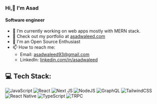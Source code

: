 ### Hi,👋 I'm Asad
#### Software engineer

- 🔭 I’m currently working on web apps mostly with MERN stack.
- 🚀 Check out my portfolio at [asadwaleed.com](https://www.asadwaleed.com/)
- 🤝 I'm an Open Source Enthusiast
- 📫 How to reach me:
  - Email: asadwaleed93@gmail.com
  - LinkedIn: [linkedin.com/in/asadwaleed](https://www.linkedin.com/in/asadwaleed/)


## 💻 Tech Stack:
![JavaScript](https://img.shields.io/badge/javascript-%23323330.svg?style=for-the-badge&logo=javascript&logoColor=%23F7DF1E) ![React](https://img.shields.io/badge/react-%2320232a.svg?style=for-the-badge&logo=react&logoColor=%2361DAFB) ![Next JS](https://img.shields.io/badge/Next-black?style=for-the-badge&logo=next.js&logoColor=white) ![NodeJS](https://img.shields.io/badge/node.js-6DA55F?style=for-the-badge&logo=node.js&logoColor=white) ![GraphQL](https://img.shields.io/badge/-GraphQL-E10098?style=for-the-badge&logo=graphql&logoColor=white) ![TailwindCSS](https://img.shields.io/badge/tailwindcss-%2338B2AC.svg?style=for-the-badge&logo=tailwind-css&logoColor=white) ![React Native](https://img.shields.io/badge/react_native-%2320232a.svg?style=for-the-badge&logo=react&logoColor=%2361DAFB) ![TypeScript](https://img.shields.io/badge/typescript-%23007ACC.svg?style=for-the-badge&logo=typescript&logoColor=white) ![TRPC](https://img.shields.io/badge/trpc-%23398ccb.svg?style=for-the-badge&logo=trpc&logoColor=%23FFFFFF)

<!-- ![](https://raw.githubusercontent.com/danielcranney/readme-generator/main/public/icons/skills/typescript-colored.svg =100x) -->
<!-- ![prisma](https://user-images.githubusercontent.com/15375997/214595118-06d3f057-29d1-4a9b-85cd-843ecbd4e885.png){ width=50% }
<img src="https://raw.githubusercontent.com/danielcranney/readme-generator/main/public/icons/skills/typescript-colored.svg" alt="typescript" width="60"/> <img src="https://raw.githubusercontent.com/danielcranney/readme-generator/main/public/icons/skills/react-colored.svg" alt="react" width="60"/>
<img src="https://raw.githubusercontent.com/danielcranney/readme-generator/main/public/icons/skills/nextjs-colored-dark.svg" alt="nextks" width="60"/><img src="https://raw.githubusercontent.com/danielcranney/readme-generator/main/public/icons/skills/tailwindcss-colored.svg" alt="tailwindcss" width="60"/> <img src="https://user-images.githubusercontent.com/15375997/214595118-06d3f057-29d1-4a9b-85cd-843ecbd4e885.png" alt="prisma" width="60"/> -->
<!--

**asad293/asad293** is a ✨ _special_ ✨ repository because its `README.md` (this file) appears on your GitHub profile.

Here are some ideas to get you started:

- 🔭 I’m currently working on ...
- 🌱 I’m currently learning ...
- 👯 I’m looking to collaborate on ...
- 🤔 I’m looking for help with ...
- 💬 Ask me about ...
- 📫 How to reach me: ...
- 😄 Pronouns: ...
- ⚡ Fun fact: ...
-->
